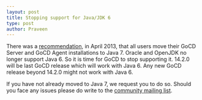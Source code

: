 ```yaml
---
layout: post
title: Stopping support for Java/JDK 6
type: post
author: Praveen
---
```


There was a [recommendation](http://support.thoughtworks.com/entries/23692466-Upgrade-to-Java-7-recommended), in April 2013, that all users move their GoCD Server and GoCD Agent installations to Java 7. Oracle and OpenJDK no longer support Java 6. So it is time for GoCD to stop supporting it. 14.2.0 will be last GoCD release which will work with Java 6. Any new GoCD release beyond 14.2.0 might not work with Java 6.  

If you have not already moved to Java 7, we request you to do so. Should you face any issues please do write to the [community mailing list](https://groups.google.com/forum/#!forum/go-cd). 

